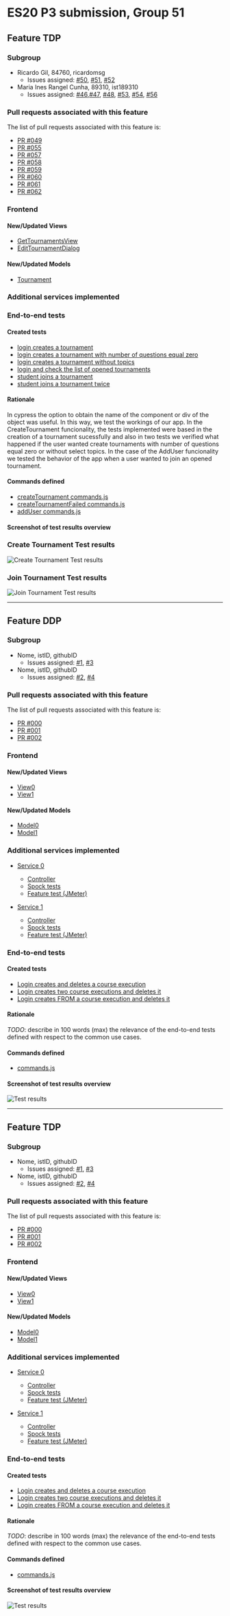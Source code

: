 # ES20 P3 submission, Group 51

## Feature TDP

### Subgroup

 - Ricardo Gil, 84760, ricardomsg
   + Issues assigned: [#50](https://github.com/tecnico-softeng/es20tg_51-project/issues/50), [#51](https://github.com/tecnico-softeng/es20tg_51-project/issues/51), [#52](https://github.com/tecnico-softeng/es20tg_51-project/issues/52)
 - Maria Ines Rangel Cunha, 89310, ist189310
   + Issues assigned: [#46](https://github.com/tecnico-softeng/es20tg_51-project/issues/46),[#47](https://github.com/tecnico-softeng/es20tg_51-project/issues/47), [#48](https://github.com/tecnico-softeng/es20tg_51-project/issues/48), [#53](https://github.com/tecnico-softeng/es20tg_51-project/issues/53), [#54](https://github.com/tecnico-softeng/es20tg_51-project/issues/54), [#56](https://github.com/tecnico-softeng/es20tg_51-project/issues/56)
 
### Pull requests associated with this feature

The list of pull requests associated with this feature is:

 - [PR #049](https://github.com/tecnico-softeng/es20tg_51-project/pull/49)
 - [PR #055](https://github.com/tecnico-softeng/es20tg_51-project/pull/55)
 - [PR #057](https://github.com/tecnico-softeng/es20tg_51-project/pull/57)
 - [PR #058](https://github.com/tecnico-softeng/es20tg_51-project/pull/58)
 - [PR #059](https://github.com/tecnico-softeng/es20tg_51-project/pull/59)
 - [PR #060](https://github.com/tecnico-softeng/es20tg_51-project/pull/60)
 - [PR #061](https://github.com/tecnico-softeng/es20tg_51-project/pull/61)
 - [PR #062](https://github.com/tecnico-softeng/es20tg_51-project/pull/62)


### Frontend

#### New/Updated Views

 - [GetTournamentsView](https://github.com/tecnico-softeng/es20tg_51-project/blob/tdp/frontend/src/views/student/tournaments/GetTournamentsView.vue)
 - [EditTournamentDialog](https://github.com/tecnico-softeng/es20tg_51-project/blob/tdp/frontend/src/views/student/tournaments/EditTournamentDialog.vue)


#### New/Updated Models

 - [Tournament](https://github.com/tecnico-softeng/es20tg_51-project/blob/tdp/frontend/src/models/tournaments/Tournament.ts)

### Additional services implemented


### End-to-end tests

#### Created tests

 - [login creates a tournament](https://github.com/tecnico-softeng/es20tg_51-project/blob/tdp/frontend/tests/e2e/specs/tournament/createTournament.js#L9)
 - [login creates a tournament with number of questions equal zero](https://github.com/tecnico-softeng/es20tg_51-project/blob/tdp/frontend/tests/e2e/specs/tournament/createTournament.js#L13)
 - [login creates a tournament without topics](https://github.com/tecnico-softeng/es20tg_51-project/blob/tdp/frontend/tests/e2e/specs/tournament/createTournament.js#L20)
 - [login and check the list of opened tournaments](https://github.com/tecnico-softeng/es20tg_51-project/blob/tdp/frontend/tests/e2e/specs/tournament/createTournament.js#L27)
 - [student joins a tournament](https://github.com/tecnico-softeng/es20tg_51-project/blob/tdp/frontend/tests/e2e/specs/tournament/addUser.js#L9)
 - [student joins a tournament twice](https://github.com/tecnico-softeng/es20tg_51-project/blob/tdp/frontend/tests/e2e/specs/tournament/addUser.js#L16)

#### Rationale

In cypress the option to obtain the name of the component or div of the object was useful. In this way, we test the workings of our app. In the CreateTournament funcionality, the tests implemented were based in the creation of a tournament sucessfully and also in two tests we verified what happened if the user wanted create tournaments with number of questions equal zero or without select topics. In the case of the AddUser funcionality we tested the behavior of the app when a user wanted to join an opened tournament.

#### Commands defined

 - [createTournament commands.js](https://github.com/socialsoftware/quizzes-tutor/blob/master/frontend/tests/e2e/support/commands.js#L41)
 - [createTournamentFailed commands.js](https://github.com/socialsoftware/quizzes-tutor/blob/master/frontend/tests/e2e/support/commands.js#L65)
 - [addUser commands.js](https://github.com/socialsoftware/quizzes-tutor/blob/master/frontend/tests/e2e/support/commands.js#L85)

#### Screenshot of test results overview
### Create Tournament Test results
![Create Tournament Test results](https://i.imgur.com/3kpDJlr.png)
### Join Tournament Test results
![Join Tournament Test results](https://i.imgur.com/7rfPNMm.jpg)


---

## Feature DDP

### Subgroup

 - Nome, istID, githubID
   + Issues assigned: [#1](https://github.com), [#3](https://github.com)
 - Nome, istID, githubID
   + Issues assigned: [#2](https://github.com), [#4](https://github.com)
 
### Pull requests associated with this feature

The list of pull requests associated with this feature is:

 - [PR #000](https://github.com)
 - [PR #001](https://github.com)
 - [PR #002](https://github.com)


### Frontend

#### New/Updated Views

 - [View0](https://github.com)
 - [View1](https://github.com)


#### New/Updated Models

 - [Model0](https://github.com)
 - [Model1](https://github.com)

### Additional services implemented

 - [Service 0](https://github.com)
    + [Controller](https://github.com)
    + [Spock tests](https://github.com)
    + [Feature test (JMeter)](https://github.com)

 - [Service 1](https://github.com)
    + [Controller](https://github.com)
    + [Spock tests](https://github.com)
    + [Feature test (JMeter)](https://github.com)


### End-to-end tests

#### Created tests

 - [Login creates and deletes a course execution](https://github.com/socialsoftware/quizzes-tutor/blob/6dcf668498be3d6e45c84ebf61e81b931bdc797b/frontend/tests/e2e/specs/admin/manageCourseExecutions.js#L10)
 - [Login creates two course executions and deletes it](https://github.com/socialsoftware/quizzes-tutor/blob/6dcf668498be3d6e45c84ebf61e81b931bdc797b/frontend/tests/e2e/specs/admin/manageCourseExecutions.js#L16)
 - [Login creates FROM a course execution and deletes it](https://github.com/socialsoftware/quizzes-tutor/blob/6dcf668498be3d6e45c84ebf61e81b931bdc797b/frontend/tests/e2e/specs/admin/manageCourseExecutions.js#L30)

#### Rationale
*TODO*: describe in 100 words (max) the relevance of the end-to-end tests defined with respect to the
common use cases.

#### Commands defined

 - [commands.js](https://github.com/socialsoftware/quizzes-tutor/blob/master/frontend/tests/e2e/support/commands.js)

#### Screenshot of test results overview

![Test results](p3-images/cypress_results.png)

---


## Feature TDP

### Subgroup

 - Nome, istID, githubID
   + Issues assigned: [#1](https://github.com), [#3](https://github.com)
 - Nome, istID, githubID
   + Issues assigned: [#2](https://github.com), [#4](https://github.com)
 
### Pull requests associated with this feature

The list of pull requests associated with this feature is:

 - [PR #000](https://github.com)
 - [PR #001](https://github.com)
 - [PR #002](https://github.com)


### Frontend

#### New/Updated Views

 - [View0](https://github.com)
 - [View1](https://github.com)


#### New/Updated Models

 - [Model0](https://github.com)
 - [Model1](https://github.com)

### Additional services implemented

 - [Service 0](https://github.com)
    + [Controller](https://github.com)
    + [Spock tests](https://github.com)
    + [Feature test (JMeter)](https://github.com)

 - [Service 1](https://github.com)
    + [Controller](https://github.com)
    + [Spock tests](https://github.com)
    + [Feature test (JMeter)](https://github.com)


### End-to-end tests

#### Created tests

 - [Login creates and deletes a course execution](https://github.com/socialsoftware/quizzes-tutor/blob/6dcf668498be3d6e45c84ebf61e81b931bdc797b/frontend/tests/e2e/specs/admin/manageCourseExecutions.js#L10)
 - [Login creates two course executions and deletes it](https://github.com/socialsoftware/quizzes-tutor/blob/6dcf668498be3d6e45c84ebf61e81b931bdc797b/frontend/tests/e2e/specs/admin/manageCourseExecutions.js#L16)
 - [Login creates FROM a course execution and deletes it](https://github.com/socialsoftware/quizzes-tutor/blob/6dcf668498be3d6e45c84ebf61e81b931bdc797b/frontend/tests/e2e/specs/admin/manageCourseExecutions.js#L30)

#### Rationale
*TODO*: describe in 100 words (max) the relevance of the end-to-end tests defined with respect to the
common use cases.

#### Commands defined

 - [commands.js](https://github.com/socialsoftware/quizzes-tutor/blob/master/frontend/tests/e2e/support/commands.js)

#### Screenshot of test results overview

![Test results](p3-images/cypress_results.png)
